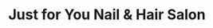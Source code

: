 ---
title: "Just for You Nail & Hair Salon"
url: /independence/just-for-you-nail-und-hair-salon/
shop: Kosmetik
---